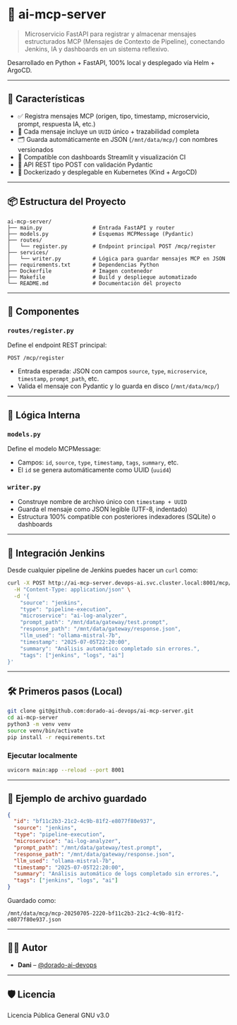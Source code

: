 # 🧠 ai-mcp-server

> Microservicio FastAPI para registrar y almacenar mensajes estructurados MCP (Mensajes de Contexto de Pipeline), conectando Jenkins, IA y dashboards en un sistema reflexivo.

Desarrollado en Python + FastAPI, 100% local y desplegado vía Helm + ArgoCD.

---

## 🚀 Características

- ✅ Registra mensajes MCP (origen, tipo, timestamp, microservicio, prompt, respuesta IA, etc.)
- 🧠 Cada mensaje incluye un `UUID` único + trazabilidad completa
- 🗂️ Guarda automáticamente en JSON (`/mnt/data/mcp/`) con nombres versionados
- 📁 Compatible con dashboards Streamlit y visualización CI
- 🧩 API REST tipo POST con validación Pydantic
- 🐳 Dockerizado y desplegable en Kubernetes (Kind + ArgoCD)

---

## 📦 Estructura del Proyecto

```
ai-mcp-server/
├── main.py                # Entrada FastAPI y router
├── models.py              # Esquemas MCPMessage (Pydantic)
├── routes/
│   └── register.py        # Endpoint principal POST /mcp/register
├── services/
│   └── writer.py          # Lógica para guardar mensajes MCP en JSON
├── requirements.txt       # Dependencias Python
├── Dockerfile             # Imagen contenedor
├── Makefile               # Build y despliegue automatizado
└── README.md              # Documentación del proyecto
```

---

## 🧩 Componentes

### `routes/register.py`

Define el endpoint REST principal:

```
POST /mcp/register
```

- Entrada esperada: JSON con campos `source`, `type`, `microservice`, `timestamp`, `prompt_path`, etc.
- Valida el mensaje con Pydantic y lo guarda en disco (`/mnt/data/mcp/`)

---

## 🧠 Lógica Interna

### `models.py`

Define el modelo MCPMessage:

- Campos: `id`, `source`, `type`, `timestamp`, `tags`, `summary`, etc.
- El `id` se genera automáticamente como UUID (`uuid4`)

### `writer.py`

- Construye nombre de archivo único con `timestamp + UUID`
- Guarda el mensaje como JSON legible (UTF-8, indentado)
- Estructura 100% compatible con posteriores indexadores (SQLite) o dashboards

---

## 🔁 Integración Jenkins

Desde cualquier pipeline de Jenkins puedes hacer un `curl` como:

```bash
curl -X POST http://ai-mcp-server.devops-ai.svc.cluster.local:8001/mcp/register \
  -H "Content-Type: application/json" \
  -d '{
    "source": "jenkins",
    "type": "pipeline-execution",
    "microservice": "ai-log-analyzer",
    "prompt_path": "/mnt/data/gateway/test.prompt",
    "response_path": "/mnt/data/gateway/response.json",
    "llm_used": "ollama-mistral-7b",
    "timestamp": "2025-07-05T22:20:00",
    "summary": "Análisis automático completado sin errores.",
    "tags": ["jenkins", "logs", "ai"]
}'
```

---

## 🛠️ Primeros pasos (Local)

```bash
git clone git@github.com:dorado-ai-devops/ai-mcp-server.git
cd ai-mcp-server
python3 -m venv venv
source venv/bin/activate
pip install -r requirements.txt
```

### Ejecutar localmente

```bash
uvicorn main:app --reload --port 8001
```

---

## 💾 Ejemplo de archivo guardado

```json
{
  "id": "bf11c2b3-21c2-4c9b-81f2-e8077f80e937",
  "source": "jenkins",
  "type": "pipeline-execution",
  "microservice": "ai-log-analyzer",
  "prompt_path": "/mnt/data/gateway/test.prompt",
  "response_path": "/mnt/data/gateway/response.json",
  "llm_used": "ollama-mistral-7b",
  "timestamp": "2025-07-05T22:20:00",
  "summary": "Análisis automático de logs completado sin errores.",
  "tags": ["jenkins", "logs", "ai"]
}
```

Guardado como:

```
/mnt/data/mcp/mcp-20250705-2220-bf11c2b3-21c2-4c9b-81f2-e8077f80e937.json
```


---

## 👨‍💻 Autor

- **Dani** – [@dorado-ai-devops](https://github.com/dorado-ai-devops)

---

## 🛡 Licencia

Licencia Pública General GNU v3.0
